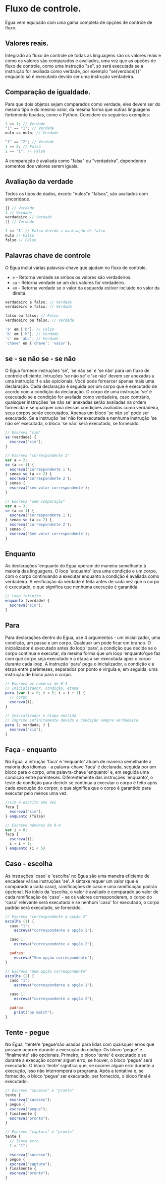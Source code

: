 # Fluxo de controle.

Egua vem equipado com uma gama completa de opções de controle de fluxo.

## Valores reais.

Integrado ao fluxo de controle de todas as linguagens são os valores reais e como os valores são comparados e avaliados, uma vez que as opções de fluxo de controle, como uma instrução "se", só será executada se a instrução for avaliada como verdade, por exemplo "se(verdade){}" enquanto só é executado devido ser uma instrução verdadeira.

## Comparação de igualdade.

Para que dois objetos sejam comparados como verdade, eles devem ser do mesmo tipo e do mesmo valor, da mesma forma que outras linguagens fortemente tipadas, como o Python. Considere os seguintes exemplos:

```js
1 == 1; // Verdade
"1" == "1"; // Verdade
nulo == nulo; // Verdade

"1" == "2"; // Verdade
1 == 2; // Falsa
1 == "1"; // Falsa
```

A comparação é avaliada como "falsa" ou "verdadeira", dependendo somentos dos valores serem iguais.

## Avaliação da verdade

Todos os tipos de dados, exceto "nulos"e "falsos", são avaliados com sinceridade.

```js
{} // Verdade
1 // Verdade
verdadeiro // Verdade
[] // Verdade

1 == '1' // Falso devido a avaliação de falso
nulo // Falso
falso // Falso
```

## Palavras chave de controle

O Egua inclui várias palavras-chave que ajudam no fluxo de controle.

- `e` - Retorna verdade se ambos os valores são verdadeiros.
- `ou` - Retorna verdade se um dos valores for verdadeiro.
- `em` - Retorna verdade se o valor da esquerda estiver incluído no valor da direita.

```js
verdadeiro e falso; // Verdade
verdadeiro e falso; // Verdade

falso ou falso; // Falso
verdadeiro ou falso; // Verdade

'a' em ['b']; // Falso
'b' em ['b']; // Verdade
'c' em 'abc'; // Verdade
'chave' em {'chave': 'valor'};
```

## se - se não se - se não 

O Egua fornece instruções 'se', 'se não se' e 'se não' para um fluxo de controle eficiente. Intruções 'se não se' e 'se não' devem ser anexadas a uma instrução if e são opicionais. Você pode fornercer apenas mais uma declaração. Cada declaração é seguida por um corpo que é executado de acordo com a condição da declaração. O corpo de uma instrução 'se' é executado se a condição for avaliada como verdadeira, caso contrário, quaisquer instruções 'se não se' anexadas serão avaliadas na ordem fornecida e se qualquer uma dessas condições avaliadas como verdadeira, seus corpos serão executados. Apenas um bloco 'se não se' pode ser executado. Se a instrução 'se' não for executada e nenhuma instrução 'se não se' executada, o bloco 'se não' será executado, se fornecido.

```js
// Escreva "sim"
se (verdade) {
  escreva('sim');
}

// Escreva "correspondente 2"
var a = 2;
se (a == 1) {
  escreva('correspondente 1');
} senao se (a == 2) {
  escreva('correspondente 2');
} senao {
  escreva('sem valor correspondente');
}

// Escreva "sem comparação"
var a = 3;
se (a == 1) {
  escreva('correspondente 1');
} senao se (a == 2) {
  escreva('correspondente 2');
} senao {
  escreva('Sem valor correspondente');
}
```

## Enquanto

As declarações 'enquanto do Egua operam de maneira semelhante à maioria das linguagens. O loop 'enquanto' leva uma condição e um corpo, com o corpo continuando a executar enquanto a condição é avaliada como verdadeira. A verificação da verdade é feita antes de cada vez que o corpo é executado, o que significa que nenhuma execução é garantida.

```js
// Loop infinito
enquanto (verdade) {
  escreva("sim");
}
```

## Para

Para declarações dentro do Egua, use 4 argumentos - um inicializador, uma condição, um passo e um corpo. Qualquer um pode ficar em branco. O inicializador é executado antes do loop 'para', a condição que decide se o corpo continua e executar, da mesma forma que um loop 'enquanto'que faz com que corpo seja executado e a etapa a ser executada após o corpo durante cada loop. A instrução 'para' pega o inicializador, a condição e a etapa entre parênteses, separados por ponto e vírgula e, em seguida, uma instrução de bloco para o corpo.

```js
// Escreva os numeros de 0-4
// Inicializador, condição, etapa
para (var i = 0; i < 5; i = i + 1) {
  // corpo
  escreva(i);
}

// Inicializador e etapa emitida
// Imprime infinitamente devido a condição sempre verdadeira
para (; verdade; ) {
  escreva("sim");
}
```

## Faça - enquanto

No Egua, a intrução 'faca' e 'enquanto' atuam de maneira semelhante à maioria dos idiomas - a palavra-chave 'faca' é declarada, seguida por um bloco para o corpo, uma palavra-chave 'enquanto' e, em seguida uma condição entre parênteses. Diferentemente das instruções 'enquanto', o teste da condição para decidir se continua a executar o corpo é feito após cade execução do corpor, o que significa que o corpo é garantido para executar pelo menos uma vez.

```js
//sim é escrito uma vez
faca {
  escreva("sim");
} enquanto (falso)

// Escreve números de 0-4
var i = 0;
faca {
  escreva(i);
  i = i + 1;
} enquanto (i < 5)
```

## Caso - escolha 

As instruções 'caso' e 'escolha' no Egua são uma maneira eficiente de encadear várias instruções 'se'. A sintaxe requer um valor (que é comparado a cada caso), ramificações de caso e uma ramificação padrão opcional. No início da 'escolha, o valor é avaliado e comparado ao valor de cada ramificação de 'caso' - se os valores corresponderem, o corpo do 'caso' relevante será executado e se nenhum 'caso' for executado, o corpo padrão será executado, se fornecido.

```js
// Escreva "correspondente a opção 2"
escolha (1) {
  caso "1":
    escreva("correspondente a opção 1");

  caso 1:
    escreva("correspondente a opção 2");

  padrao:
    escreva("Sem opção correspondente");
}

// Escreva "Sem opção correspondente"
escolha (2) {
  caso "1":
    escreva("correspondente a opção 1");

  caso 1:
    escreva("correspondente a opção 2");

  padrao:
    print("no match");
}
```

## Tente - pegue  

No Egua, 'tente'e 'pegue'são usados para lidas com quaisquer erros que possam ocorrer durante a execução do código.
Os bloco 'pegue' e 'finalmente' são opcionais. Primeiro, o bloco 'tente' é executado e se durante a execução ocorrer algum erro, se houver, o bloco 'pegue' será executado. O bloco 'tente' significa que, se ocorrer algum erro durante a execução, isso não interromperá o programa. Após a tentativa e, se fornecido, o bloco 'pegue' ser executado, ser fornecido, o bloco final é executado.

```js
// Escreve "sucesso" e "pronto"
tente {
  escreva("sucesso");
} pegue {
  escreva("pegue");
} finalmente {
  escreva("pronto");
}

// Escreve "captura" e "pronto"
tente {
  // lança erro
  1 > "1";

  escreva("sucesso");
} pegue {
  escreva("captura");
} finalmente {
  escreva("pronto");
}
```